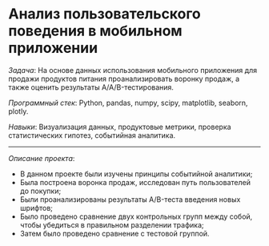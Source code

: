 # Анализ пользовательского поведения в мобильном приложении

*Задача*: На основе данных использования мобильного приложения для продажи продуктов питания проанализировать воронку продаж, а также оценить результаты A/A/B-тестирования.

*Программный стек*: Python, pandas, numpy, scipy, matplotlib, seaborn, plotly.

*Навыки*: Визуализация данных, продуктовые метрики, проверка статистических гипотез, событийная аналитика.

---

*Описание проекта*:

- В данном проекте были изучены принципы событийной аналитики;
- Была построена воронка продаж, исследован путь пользователей до покупки;
- Были проанализированы результаты A/B-теста введения новых шрифтов;
- Было проведено сравнение двух контрольных групп между собой, чтобы убедиться в правильном разделении трафика;
- Затем было проведено сравнение с тестовой группой.